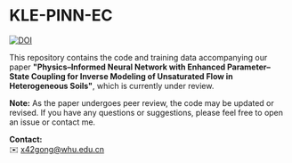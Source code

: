 # KLE-PINN-EC
[![DOI](https://zenodo.org/badge/DOI/10.5281/zenodo.14874531.svg)](https://doi.org/10.5281/zenodo.14874531)

This repository contains the code and training data accompanying our paper **"Physics–Informed Neural Network with Enhanced Parameter–State Coupling for Inverse Modeling of Unsaturated Flow in Heterogeneous Soils"**, which is currently under review.

**Note:** As the paper undergoes peer review, the code may be updated or revised. If you have any questions or suggestions, please feel free to open an issue or contact me.

**Contact:**  
✉️ x42gong@whu.edu.cn

